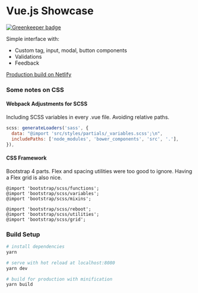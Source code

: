 # Vue.js Showcase

[![Greenkeeper badge](https://badges.greenkeeper.io/dimitrisnl/vuejs-showcase.svg)](https://greenkeeper.io/)

Simple interface with:
- Custom tag, input, modal, button components
- Validations
- Feedback

[Production build on Netlify](https://nostalgic-goldberg-c2ac24.netlify.com/)

### Some notes on CSS

#### Webpack Adjustments for SCSS

Including SCSS variables in every .vue file.
Avoiding relative paths.

```js
scss: generateLoaders('sass', {
  data: "@import 'src/styles/partials/_variables.scss';\n",
  includePaths: ['node_modules', 'bower_components', 'src', '.'],
}),
```

#### CSS Framework

Bootstrap 4 parts.
Flex and spacing utilities were too good to ignore.
Having a Flex grid is also nice.

```
@import 'bootstrap/scss/functions';
@import 'bootstrap/scss/variables';
@import 'bootstrap/scss/mixins';

@import 'bootstrap/scss/reboot';
@import 'bootstrap/scss/utilities';
@import 'bootstrap/scss/grid';
```

### Build Setup

```bash
# install dependencies
yarn

# serve with hot reload at localhost:8080
yarn dev

# build for production with minification
yarn build
```
